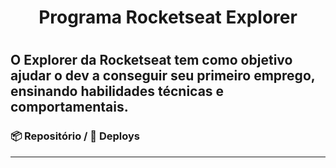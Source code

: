 <h1 align="center">Programa Rocketseat Explorer<h1/>

**O Explorer da Rocketseat tem como objetivo ajudar o dev a conseguir seu primeiro emprego, ensinando habilidades técnicas e comportamentais.**
---
### 📦 Repositório / 🚀 Deploys
---
### 
